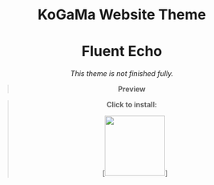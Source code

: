<div align="center"> 

# KoGaMa Website Theme
# Fluent Echo

  *This theme is not finished fully.*
  
  
> **Preview**
> 
> 



> **Click to install:**
>
>  ㅤ[<img src="https://cdn.discordapp.com/attachments/1078001837573144576/1078001855629623397/Bez_tytuu.png" width="120"/>]
  



</div>
